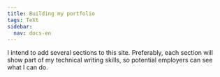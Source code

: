 ```yaml
---
title: Building my portfolio
tags: TeXt
sidebar:
  nav: docs-en
---
```


I intend to add several sections to this site. Preferably, each section will show part of my technical writing skills, so potential employers can see what I can do.

<!--more-->

